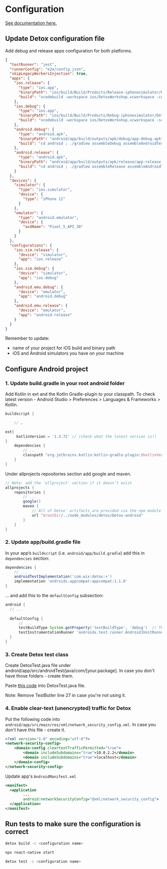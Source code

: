 # Configuration

[See documentation here.](https://wix.github.io/Detox/docs/api/configuration)

## Update Detox configuration file

Add debug and release apps configuration for both platforms. 

```json
{
  "testRunner": "jest",
  "runnerConfig": "e2e/config.json",
  "skipLegacyWorkersInjection": true,
  "apps": {
    "ios.release": {
      "type": "ios.app",
      "binaryPath": "ios/build/Build/Products/Release-iphonesimulator/DetoxWorkshop.app",
      "build": "xcodebuild -workspace ios/DetoxWorkshop.xcworkspace -configuration release -scheme DetoxWorkshop -sdk iphonesimulator -derivedDataPath ios/build"
    },
    "ios.debug": {
      "type": "ios.app",
      "binaryPath": "ios/build/Build/Products/Debug-iphonesimulator/DetoxWorkshop.app",
      "build": "xcodebuild -workspace ios/DetoxWorkshop.xcworkspace -scheme DetoxWorkshop -configuration Debug -sdk iphonesimulator -derivedDataPath ios/build"
    },
    "android.debug": {
      "type": "android.apk",
      "binaryPath": "android/app/build/outputs/apk/debug/app-debug.apk",
      "build": "cd android ; ./gradlew assembleDebug assembleAndroidTest -DtestBuildType=debug ; cd -"
    },
    "android.release": {
      "type": "android.apk",
      "binaryPath": "android/app/build/outputs/apk/release/app-release.apk",
      "build": "cd android ; ./gradlew assembleRelease assembleAndroidTest -DtestBuildType=release ; cd -"
    }
  },
  "devices": {
    "simulator": {
      "type": "ios.simulator",
      "device": {
        "type": "iPhone 12"
      }
    },
    "emulator": {
      "type": "android.emulator",
      "device": {
        "avdName": "Pixel_5_API_30"
      }
    }
  },
  "configurations": {
    "ios.sim.release": {
      "device": "simulator",
      "app": "ios.release"
    },
    "ios.sim.debug": {
      "device": "simulator",
      "app": "ios.debug"
    },
    "android.emu.debug": {
      "device": "emulator",
      "app": "android.debug"
    },
    "android.emu.release": {
      "device": "emulator",
      "app": "android.release"
    }
  }
}
```

Remember to update: 
- name of your project for iOS build and binary path
- iOS and Android simulators you have on your machine

## Configure Android project

### **1. Update build.gradle in your root android folder**

Add Kotlin in ext and the Kotlin Gradle-plugin to your classpath. To check latest version - Android Studio > Preferences > Languages & Frameworks > Kotlin.

```groovy
buildscript {

    // …

ext{
     kotlinVersion = '1.3.72' // (check what the latest version is!)
}
    dependencies {
        // ...
        classpath "org.jetbrains.kotlin:kotlin-gradle-plugin:$kotlinVersion"
    }
}
```
Under allprojects repositories section add google and maven. 

```groovy
// Note: add the 'allproject' section if it doesn’t exist
allprojects {
    repositories {
        // ...
        google()
        maven {
            // All of Detox' artifacts are provided via the npm module
            url "$rootDir/../node_modules/detox/Detox-android"
        }
    }
}
```

### **2. Update app/build.gradle file**

In your app’s `buildscript` (i.e. `android/app/build.gradle`) add this in `dependencies` section:

```groovy
dependencies {
    // ...
    androidTestImplementation('com.wix:detox:+')
    implementation 'androidx.appcompat:appcompat:1.1.0'
}
```

... and add this to the `defaultConfig` subsection:

```groovy
android {
  // ...
  
  defaultConfig {
      // ...
      testBuildType System.getProperty('testBuildType', 'debug')  // This will later be used to control the test apk build type
      testInstrumentationRunner 'androidx.test.runner.AndroidJUnitRunner'
  }
}
```

### **3. Create Detox test class**

Create DetoxTest.java file under android/app/src/androidTest/java/com/[your.package]. In case you don't have those folders - create them.

Paste [this code](https://github.com/wix/Detox/blob/master/examples/demo-react-native/android/app/src/androidTest/java/com/example/DetoxTest.java) into DetoxTest.java file.

Note: Remove TestButler line 27 in case you're not using it.

### **4. Enable clear-text (unencrypted) traffic for Detox**

Put the following code into `android/app/src/main/res/xml/network_security_config.xml`. In case you don't have this file - create it.

```xml
<?xml version="1.0" encoding="utf-8"?>
<network-security-config>
    <domain-config cleartextTrafficPermitted="true">
        <domain includeSubdomains="true">10.0.2.2</domain>
        <domain includeSubdomains="true">localhost</domain>
    </domain-config>
</network-security-config>
```

Update app's `AndroidManifest.xml`

```xml
<manifest>
  <application 
        ...
        android:networkSecurityConfig="@xml/network_security_config">
  </application>
</manifest>
```

## Run tests to make sure the configuration is correct

```sh
detox build -c <configuration name>

npx react-native start

detox test -c <configuration name>
```